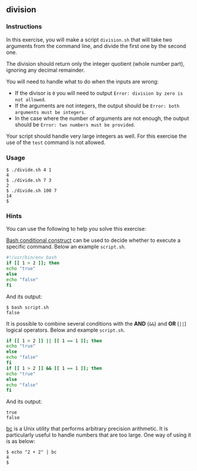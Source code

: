 ## division

### Instructions

In this exercise, you will make a script `division.sh` that will take two arguments from the command line, and divide the first one by the second one.

The division should return only the integer quotient (whole number part), ignoring any decimal remainder.

You will need to handle what to do when the inputs are wrong:

- If the divisor is `0` you will need to output `Error: division by zero is not allowed`.
- If the arguments are not integers, the output should be `Error: both arguments must be integers`.
- In the case where the number of arguments are not enough, the output should be `Error: two numbers must be provided`.

Your script should handle very large integers as well.
For this exercise the use of the `test` command is not allowed.

### Usage

```console
$ ./divide.sh 4 1
4
$ ./divide.sh 7 3
2
$ ./divide.sh 100 7
14
$
```

### Hints

You can use the following to help you solve this exercise:

[Bash conditional construct](https://www.gnu.org/software/bash/manual/bash.html#Conditional-Constructs) can be used to decide whether to execute a specific command. Below an example `script.sh`.

```bash
#!/usr/bin/env bash
if [[ 1 > 2 ]]; then
echo "true"
else
echo "false"
fi
```

And its output:

```console
$ bash script.sh
false
```

It is possible to combine several conditions with the **AND** (`&&`) and **OR** (`||`) logical operators. Below and example `script.sh`.

```bash
if [[ 1 > 2 ]] || [[ 1 == 1 ]]; then
echo "true"
else
echo "false"
fi
if [[ 1 > 2 ]] && [[ 1 == 1 ]]; then
echo "true"
else
echo "false"
fi
```

And its output:

```console
true
false
```

[bc](https://www.gnu.org/software/bc/manual/html_mono/bc.html) is a Unix utility that performs arbitrary precision arithmetic. It is particularly useful to handle numbers that are too large. One way of using it is as below:

```console
$ echo "2 + 2" | bc
4
$
```
